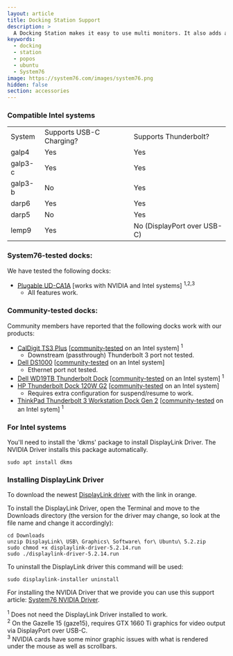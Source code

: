 ```yaml
---
layout: article
title: Docking Station Support
description: >
  A Docking Station makes it easy to use multi monitors. It also adds an ethernet port, multi USB ports and more while only using one USB 3.0 port on your laptop.
keywords:
  - docking
  - station
  - popos
  - ubuntu
  - System76
image: https://system76.com/images/system76.png
hidden: false
section: accessories
---
```


### Compatible Intel systems

<table>
<tbody>
<tr style="height: 23px;">
<td style="height: 23px;">System </td>
<td style="height: 23px;">Supports USB-C Charging?</td>
<td style="height: 23px;">Supports Thunderbolt?</td>
</tr>
<tr style="height: 23px;">
<td style="height: 23px;">galp4</td>
<td style="height: 23px;">Yes</td>
<td style="height: 23px;">Yes</td>
</tr>
<tr style="height: 23px;">
<td style="height: 23px;">galp3-c</td>
<td style="height: 23px;">Yes</td>
<td style="height: 23px;">Yes</td>
</tr>
<tr style="height: 23px;">
<td style="height: 23px;">galp3-b</td>
<td style="height: 23px;">No</td>
<td style="height: 23px;">Yes</td>
</tr>
<tr style="height: 23px;">
<td style="height: 23px;">darp6</td>
<td style="height: 23px;">Yes</td>
<td style="height: 23px;">Yes</td>
</tr>
<tr style="height: 23px;">
<td style="height: 23px;">darp5</td>
<td style="height: 23px;">No</td>
<td style="height: 23px;">Yes</td>
</tr>
<tr style="height: 23px;">
<td style="height: 23px;">lemp9</td>
<td style="height: 23px;">Yes</td>
<td style="height: 23px;">No (DisplayPort over USB-C)</td>
</tr>
</tbody>
</table>

### System76-tested docks:

We have tested the following docks:
 - [Plugable UD-CA1A](https://plugable.com/products/ud-ca1a/) [works with NVIDIA and Intel systems] <sup>1,2,3</sup>
   - All features work.
 
### Community-tested docks:

Community members have reported that the following docks work with our products:
 - [CalDigit TS3 Plus](https://www.caldigit.com/ts3-plus/) [[community-tested](https://github.com/system76/docs/pull/417) on an Intel system] <sup>1</sup>
   - Downstream (passthrough) Thunderbolt 3 port not tested.
 - [Dell DS1000](https://www.dell.com/support/manuals/us/en/04/dell-dockstand-ds1000/ds1000_docking_stand_ug_publication/technical-specifications?guid=guid-1ad58fe1-dd33-4ebc-bac1-8e6a9083eb35&lang=en-us) [[community-tested](https://github.com/system76/docs/pull/431) on an Intel system]
   - Ethernet port not tested.
 - [Dell WD19TB Thunderbolt Dock](https://www.dell.com/en-us/work/shop/dell-thunderbolt-dock-wd19tb/apd/210-arik/pc-accessories) [[community-tested](https://github.com/system76/docs/pull/206) on an Intel system] <sup>1</sup>
 - [HP Thunderbolt Dock 120W G2](https://www.amazon.com/gp/product/B07DPKVYXR/ref=ppx_yo_dt_b_asin_title_o00_s01?ie=UTF8&psc=1) [[community-tested](https://github.com/system76/docs/pull/231) on an Intel system]
   - Requires extra configuration for suspend/resume to work.
 - [ThinkPad Thunderbolt 3 Workstation Dock Gen 2](https://www.lenovo.com/us/en/accessories-and-monitors/docking/universal-cable-docks-thunderbolt/TBT-WS-Dock-Gen-2/p/40ANY230US) [[community-tested](https://github.com/system76/docs/pull/517) on an Intel sytem] <sup>1</sup>

### For Intel systems

You'll need to install the 'dkms' package to install DisplayLink Driver. The NVIDIA Driver installs this package automatically.

```
sudo apt install dkms
```

### Installing DisplayLink Driver

To download the newest [DisplayLink driver](http://www.displaylink.com/downloads/ubuntu) with the link in orange.

To install the DisplayLink Driver, open the Terminal and move to the Downloads directory (the version for the driver may change, so look at the file name and change it accordingly):

```
cd Downloads
unzip DisplayLink\ USB\ Graphics\ Software\ for\ Ubuntu\ 5.2.zip
sudo chmod +x displaylink-driver-5.2.14.run
sudo ./displaylink-driver-5.2.14.run
```

To uninstall the DisplayLink driver this command will be used:

```
sudo displaylink-installer uninstall
```

For installing the NVIDIA Driver that we provide you can use this support article: [System76 NVIDIA Driver](http://support.system76.com/articles/system76-driver/).

<sup>1</sup> Does not need the DisplayLink Driver installed to work.  
<sup>2</sup> On the Gazelle 15 (gaze15), requires GTX 1660 Ti graphics for video output via DisplayPort over USB-C.  
<sup>3</sup> NVIDIA cards have some minor graphic issues with what is rendered under the mouse as well as scrollbars.

